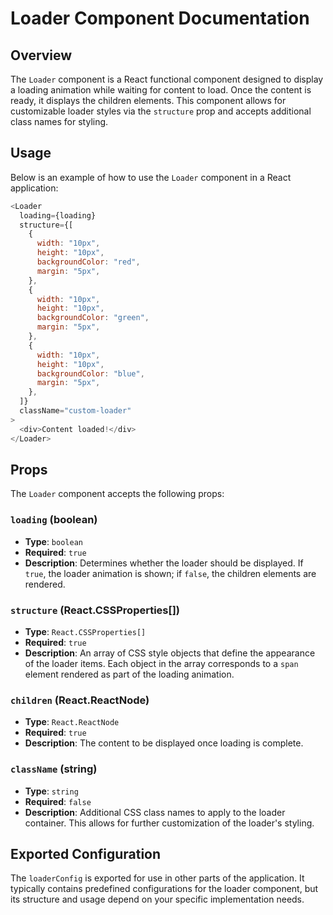 # Loader Component Documentation

## Overview

The `Loader` component is a React functional component designed to display a loading animation while waiting for content to load. Once the content is ready, it displays the children elements. This component allows for customizable loader styles via the `structure` prop and accepts additional class names for styling.

## Usage

Below is an example of how to use the `Loader` component in a React application:

```javascript
<Loader
  loading={loading}
  structure={[
    {
      width: "10px",
      height: "10px",
      backgroundColor: "red",
      margin: "5px",
    },
    {
      width: "10px",
      height: "10px",
      backgroundColor: "green",
      margin: "5px",
    },
    {
      width: "10px",
      height: "10px",
      backgroundColor: "blue",
      margin: "5px",
    },
  ]}
  className="custom-loader"
>
  <div>Content loaded!</div>
</Loader>
```

## Props

The `Loader` component accepts the following props:

### `loading` (boolean)

- **Type**: `boolean`
- **Required**: `true`
- **Description**: Determines whether the loader should be displayed. If `true`, the loader animation is shown; if `false`, the children elements are rendered.

### `structure` (React.CSSProperties[])

- **Type**: `React.CSSProperties[]`
- **Required**: `true`
- **Description**: An array of CSS style objects that define the appearance of the loader items. Each object in the array corresponds to a `span` element rendered as part of the loading animation.

### `children` (React.ReactNode)

- **Type**: `React.ReactNode`
- **Required**: `true`
- **Description**: The content to be displayed once loading is complete.

### `className` (string)

- **Type**: `string`
- **Required**: `false`
- **Description**: Additional CSS class names to apply to the loader container. This allows for further customization of the loader's styling.

## Exported Configuration

The `loaderConfig` is exported for use in other parts of the application. It typically contains predefined configurations for the loader component, but its structure and usage depend on your specific implementation needs.
